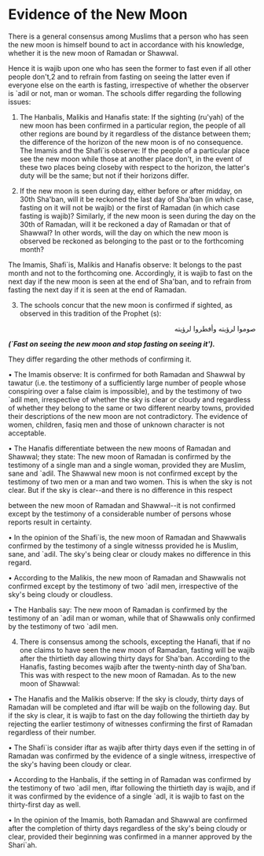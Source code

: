 Evidence of the New Moon
========================

There is a general consensus among Muslims that a person who has seen
the new moon is himself bound to act in accordance with his knowledge,
whether it is the new moon of Ramadan or Shawwal.

Hence it is wajib upon one who has seen the former to fast even if all
other people don't,2 and to refrain from fasting on seeing the latter
even if everyone else on the earth is fasting, irrespective of whether
the observer is \`adil or not, man or woman. The schools differ
regarding the following issues:

1. The Hanbalis, Malikis and Hanafis state: If the sighting (ru'yah) of
the new moon has been confirmed in a particular region, the people of
all other regions are bound by it regardless of the distance between
them; the difference of the horizon of the new moon is of no
consequence. The Imamis and the Shafi\`is observe: If the people of a
particular place see the new moon while those at another place don't, in
the event of these two places being closeby with respect to the horizon,
the latter's duty will be the same; but not if their horizons differ.

2. If the new moon is seen during day, either before or after midday, on
30th Sha'ban, will it be reckoned the last day of Sha'ban (in which
case, fasting on it will not be wajib) or the first of Ramadan (in which
case fasting is wajib)? Similarly, if the new moon is seen during the
day on the 30th of Ramadan, will it be reckoned a day of Ramadan or that
of Shawwal? In other words, will the day on which the new moon is
observed be reckoned as belonging to the past or to the forthcoming
month?

The Imamis, Shafi\`is, Malikis and Hanafis observe: It belongs to the
past month and not to the forthcoming one. Accordingly, it is wajib to
fast on the next day if the new moon is seen at the end of Sha'ban, and
to refrain from fasting the next day if it is seen at the end of
Ramadan.

3. The schools concur that the new moon is confirmed if sighted, as
observed in this tradition of the Prophet (s):

<p dir="rtl">
صوموا لرؤيته وأفطروا لرؤيته
</p>

***(\`Fast on seeing the new moon and stop fasting on seeing it').***

They differ regarding the other methods of confirming it.

• The Imamis observe: It is confirmed for both Ramadan and Shawwal by
tawatur (i.e. the testimony of a sufficiently large number of people
whose conspiring over a false claim is impossible), and by the testimony
of two \`adil men, irrespective of whether the sky is clear or cloudy
and regardless of whether they belong to the same or two different
nearby towns, provided their descriptions of the new moon are not
contradictory. The evidence of women, children, fasiq men and those of
unknown character is not acceptable.

• The Hanafis differentiate between the new moons of Ramadan and
Shawwal; they state: The new moon of Ramadan is confirmed by the
testimony of a single man and a single woman, provided they are Muslim,
sane and \`adil. The Shawwal new moon is not confirmed except by the
testimony of two men or a man and two women. This is when the sky is not
clear. But if the sky is clear--and there is no difference in this
respect

between the new moon of Ramadan and Shawwal--it is not confirmed except
by the testimony of a considerable number of persons whose reports
result in certainty.

• In the opinion of the Shafi\`is, the new moon of Ramadan and Shawwalis
confirmed by the testimony of a single witnesss provided he is Muslim,
sane, and \`adil. The sky's being clear or cloudy makes no difference in
this regard.

• According to the Malikis, the new moon of Ramadan and Shawwalis not
confirmed except by the testimony of two \`adil men, irrespective of the
sky's being cloudy or cloudless.

• The Hanbalis say: The new moon of Ramadan is confirmed by the
testimony of an \`adil man or woman, while that of Shawwalis only
confirmed by the testimony of two \`adil men.

4. There is consensus among the schools, excepting the Hanafi, that if
no one claims to have seen the new moon of Ramadan, fasting will be
wajib after the thirtieth day allowing thirty days for Sha'ban.
According to the Hanafis, fasting becomes wajib after the twenty-ninth
day of Sha'ban. This was with respect to the new moon of Ramadan. As to
the new moon of Shawwal:

• The Hanafis and the Malikis observe: If the sky is cloudy, thirty days
of Ramadan will be completed and iftar will be wajib on the following
day. But if the sky is clear, it is wajib to fast on the day following
the thirtieth day by rejecting the earlier testimony of witnesses
confirming the first of Ramadan regardless of their number.

• The Shafi\`is consider iftar as wajib after thirty days even if the
setting in of Ramadan was confirmed by the evidence of a single witness,
irrespective of the sky's having been cloudy or clear.

• According to the Hanbalis, if the setting in of Ramadan was confirmed
by the testimony of two \`adil men, iftar following the thirtieth day is
wajib, and if it was confirmed by the evidence of a single \`adl, it is
wajib to fast on the thirty-first day as well.

• In the opinion of the Imamis, both Ramadan and Shawwal are confirmed
after the completion of thirty days regardless of the sky's being cloudy
or clear, provided their beginning was confirmed in a manner approved by
the Shari\`ah.


